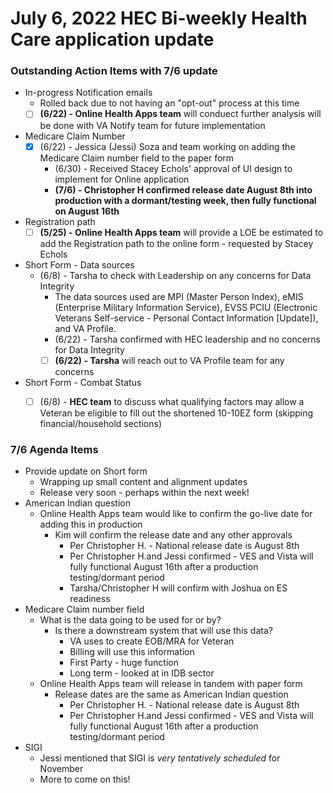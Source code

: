 # July 6, 2022 HEC Bi-weekly Health Care application update

### Outstanding Action Items with 7/6 update
- In-progress Notification emails
     - Rolled back due to not having an "opt-out" process at this time
     - [ ] **(6/22) - Online Health Apps team** will conduect further analysis will be done with VA Notify team for future implementation
- Medicare Claim Number
     - [x] (6/22) - Jessica (Jessi) Soza and team working on adding the Medicare Claim number field to the paper form
          - (6/30) - Received Stacey Echols' approval of UI design to implement for Online application
          - **(7/6) - Christopher H confirmed release date August 8th into production with a dormant/testing week, then fully functional on August 16th**
- Registration path
     - [ ] **(5/25) - Online Health Apps team** will provide a LOE be estimated to add the Registration path to the online form - requested by Stacey Echols
- Short Form - Data sources
     - (6/8) - Tarsha to check with Leadership on any concerns for Data Integrity
          -  The data sources used are MPI (Master Person Index), eMIS (Enterprise Military Information Service), EVSS PCIU (Electronic Veterans Self-service - Personal Contact Information [Update]), and VA Profile.
          -  (6/22) - Tarsha confirmed with HEC leadership and no concerns for Data Integrity
          -  [ ] **(6/22) - Tarsha** will reach out to VA Profile team for any concerns
- Short Form - Combat Status
     - [ ] (6/8) - **HEC team** to discuss what qualifying factors may allow a Veteran be eligible to fill out the shortened 10-10EZ form (skipping financial/household sections)


### 7/6 Agenda Items
- Provide update on Short form
     - Wrapping up small content and alignment updates
     - Release very soon - perhaps within the next week!
- American Indian question
     - Online Health Apps team would like to confirm the go-live date for adding this in production
          - Kim will confirm the release date and any other approvals
               - Per Christopher H. - National release date is August 8th
               - Per Christopher H.and Jessi confirmed - VES and Vista will fully functional August 16th after a production testing/dormant period
               - Tarsha/Christopher H will confirm with Joshua on ES readiness
- Medicare Claim number field
     - What is the data going to be used for or by?
          - Is there a downstream system that will use this data?
               - VA uses to create EOB/MRA for Veteran
               - Billing will use this information
               - First Party - huge function
               - Long term - looked at in IDB sector
     - Online Health Apps team will release in tandem with paper form
          - Release dates are the same as American Indian question
               - Per Christopher H. - National release date is August 8th
               - Per Christopher H.and Jessi confirmed - VES and Vista will fully functional August 16th after a production testing/dormant period
- SIGI
     - Jessi mentioned that SIGI is _very tentatively scheduled_ for November
     - More to come on this!

